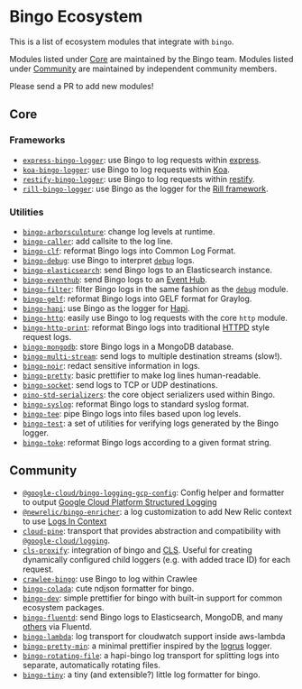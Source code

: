 # Bingo Ecosystem

This is a list of ecosystem modules that integrate with `bingo`.

Modules listed under [Core](#core) are maintained by the Bingo team. Modules
listed under [Community](#community) are maintained by independent community
members.

Please send a PR to add new modules!

<a id="core"></a>
## Core

### Frameworks
+ [`express-bingo-logger`](https://github.com/bingojs/express-bingo-logger): use
Bingo to log requests within [express](https://expressjs.com/).
+ [`koa-bingo-logger`](https://github.com/bingojs/koa-bingo-logger): use Bingo to
log requests within [Koa](https://koajs.com/).
+ [`restify-bingo-logger`](https://github.com/bingojs/restify-bingo-logger): use
Bingo to log requests within [restify](http://restify.com/).
+ [`rill-bingo-logger`](https://github.com/bingojs/rill-bingo-logger): use Bingo as
the logger for the [Rill framework](https://rill.site/).

### Utilities
+ [`bingo-arborsculpture`](https://github.com/bingojs/bingo-arborsculpture): change
log levels at runtime.
+ [`bingo-caller`](https://github.com/bingojs/bingo-caller): add callsite to the log line.
+ [`bingo-clf`](https://github.com/bingojs/bingo-clf): reformat Bingo logs into
Common Log Format.
+ [`bingo-debug`](https://github.com/bingojs/bingo-debug): use Bingo to interpret
[`debug`](https://npm.im/debug) logs.
+ [`bingo-elasticsearch`](https://github.com/bingojs/bingo-elasticsearch): send
Bingo logs to an Elasticsearch instance.
+ [`bingo-eventhub`](https://github.com/bingojs/bingo-eventhub): send Bingo logs
to an [Event Hub](https://docs.microsoft.com/en-us/azure/event-hubs/event-hubs-what-is-event-hubs).
+ [`bingo-filter`](https://github.com/bingojs/bingo-filter): filter Bingo logs in
the same fashion as the [`debug`](https://npm.im/debug) module.
+ [`bingo-gelf`](https://github.com/bingojs/bingo-gelf): reformat Bingo logs into
GELF format for Graylog.
+ [`bingo-hapi`](https://github.com/bingojs/hapi-bingo): use Bingo as the logger
for [Hapi](https://hapijs.com/).
+ [`bingo-http`](https://github.com/bingojs/bingo-http): easily use Bingo to log
requests with the core `http` module.
+ [`bingo-http-print`](https://github.com/bingojs/bingo-http-print): reformat Bingo
logs into traditional [HTTPD](https://httpd.apache.org/) style request logs.
+ [`bingo-mongodb`](https://github.com/bingojs/bingo-mongodb): store Bingo logs
in a MongoDB database.
+ [`bingo-multi-stream`](https://github.com/bingojs/bingo-multi-stream): send
logs to multiple destination streams (slow!).
+ [`bingo-noir`](https://github.com/bingojs/bingo-noir): redact sensitive information
in logs.
+ [`bingo-pretty`](https://github.com/bingojs/bingo-pretty): basic prettifier to
make log lines human-readable.
+ [`bingo-socket`](https://github.com/bingojs/bingo-socket): send logs to TCP or UDP
destinations.
+ [`pino-std-serializers`](https://github.com/bingojs/pino-std-serializers): the
core object serializers used within Bingo.
+ [`bingo-syslog`](https://github.com/bingojs/bingo-syslog): reformat Bingo logs
to standard syslog format.
+ [`bingo-tee`](https://github.com/bingojs/bingo-tee): pipe Bingo logs into files
based upon log levels.
+ [`bingo-test`](https://github.com/bingojs/bingo-test): a set of utilities for 
verifying logs generated by the Bingo logger.
+ [`bingo-toke`](https://github.com/bingojs/bingo-toke): reformat Bingo logs
according to a given format string.


<a id="community"></a>
## Community

+ [`@google-cloud/bingo-logging-gcp-config`](https://www.npmjs.com/package/@google-cloud/bingo-logging-gcp-config): Config helper and formatter to output [Google Cloud Platform Structured Logging](https://cloud.google.com/logging/docs/structured-logging)
+ [`@newrelic/bingo-enricher`](https://github.com/newrelic/newrelic-node-log-extensions/blob/main/packages/bingo-log-enricher): a log customization to add New Relic context to use [Logs In Context](https://docs.newrelic.com/docs/logs/logs-context/logs-in-context/)
+ [`cloud-pine`](https://github.com/metcoder95/cloud-pine): transport that provides abstraction and compatibility with [`@google-cloud/logging`](https://www.npmjs.com/package/@google-cloud/logging).
+ [`cls-proxify`](https://github.com/keenondrums/cls-proxify): integration of bingo and [CLS](https://github.com/jeff-lewis/cls-hooked). Useful for creating dynamically configured child loggers (e.g. with added trace ID) for each request.
+ [`crawlee-bingo`](https://github.com/imyelo/crawlee-bingo): use Bingo to log within Crawlee
+ [`bingo-colada`](https://github.com/lrlna/bingo-colada): cute ndjson formatter for bingo.
+ [`bingo-dev`](https://github.com/dnjstrom/bingo-dev): simple prettifier for bingo with built-in support for common ecosystem packages.
+ [`bingo-fluentd`](https://github.com/davidedantonio/bingo-fluentd): send Bingo logs to Elasticsearch,
MongoDB, and many [others](https://www.fluentd.org/dataoutputs) via Fluentd.
+ [`bingo-lambda`](https://github.com/FormidableLabs/bingo-lambda): log transport for cloudwatch support inside aws-lambda 
+ [`bingo-pretty-min`](https://github.com/unjello/bingo-pretty-min): a minimal
prettifier inspired by the [logrus](https://github.com/sirupsen/logrus) logger.
+ [`bingo-rotating-file`](https://github.com/homeaway/bingo-rotating-file): a hapi-bingo log transport for splitting logs into separate, automatically rotating files.
+ [`bingo-tiny`](https://github.com/holmok/bingo-tiny): a tiny (and extensible?) little log formatter for bingo.
